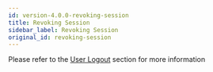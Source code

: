 ```yaml
---
id: version-4.0.0-revoking-session
title: Revoking Session
sidebar_label: Revoking Session
original_id: revoking-session
---
```


Please refer to the [User Logout](user-logout) section for more information
